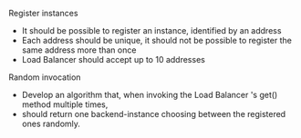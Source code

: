 Register instances
- It should be possible to register an instance, identified by an address
- Each address should be unique, it should not be possible to register the same address more than once
- Load Balancer should accept up to 10 addresses


Random invocation
- Develop an algorithm that, when invoking the Load Balancer 's get() method multiple times, 
- should return one backend-instance choosing between the registered ones randomly.